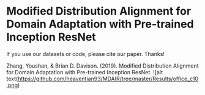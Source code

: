 # Modified Distribution Alignment for Domain Adaptation with Pre-trained Inception ResNet

If you use our datasets or code, please cite our paper. Thanks!

Zhang, Youshan, & Brian D. Davison. (2019). Modified Distribution Alignment for Domain Adaptation  with Pre-trained Inception ResNet.
![alt text(https://github.com/heaventian93/MDAIR/tree/master/Results/office_c10.png)
